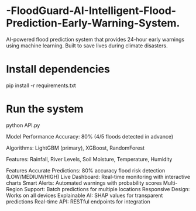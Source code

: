 # -FloodGuard-AI-Intelligent-Flood-Prediction-Early-Warning-System.
AI-powered flood prediction system that provides 24-hour early warnings using machine learning. Built to save lives during climate disasters.

# Install dependencies
pip install -r requirements.txt

# Run the system
python API.py

 Model Performance
Accuracy: 80% (4/5 floods detected in advance)

Algorithms: LightGBM (primary), XGBoost, RandomForest

Features: Rainfall, River Levels, Soil Moisture, Temperature, Humidity

Features
 Accurate Predictions: 80% accuracy flood risk detection (LOW/MEDIUM/HIGH)
 Live Dashboard: Real-time monitoring with interactive charts
 Smart Alerts: Automated warnings with probability scores
 Multi-Region Support: Batch predictions for multiple locations
 Responsive Design: Works on all devices
 Explainable AI: SHAP values for transparent predictions
 Real-time API: RESTful endpoints for integration



 
